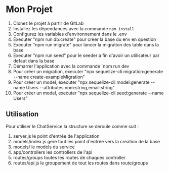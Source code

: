 # Mon Projet

1. Clonez le projet à partir de GitLab
2. Installez les dépendances avec la commande `npm install`
3. Configurez les variables d'environnement dans le .env
4. Executer "npm run db:create" pour creer la base du env en question
5. Executer "npm run migrate" pour lancer la migration des table dans la base
6. Executer "npm run seed" pour le seeder a fin d'avoir un utilisateur par defaut dans la base 
7. Démarrer l'application avec la commande `npm run dev
8. Pour créer un migration, executer "npx sequelize-cli migration:generate --name create-exampleMigration"
9. Pour créer un model, executer "npx sequelize-cli model:generate --name Users --attributes nom:string,email:string"
10. Pour créer un model, executer "npx sequelize-cli seed:generate --name Users"

## Utilisation

Pour utiliser le ChatService la structure se deroule comme suit : 
1. server.js le point d'entrée de l'application
2. models/index.js gere tout les point d'entrée vers la creation de la base
3. models/ le models du service
4. app/controllers les controllers de l'api
5. routes/groups toutes les routes de chaques controller
6. routes/api.js le groupement de tout les routes dans route/groups


